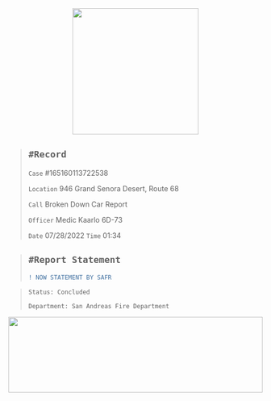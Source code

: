 <div align="center">
<img width="250" height="auto" src="https://forum.nes-newlife.de/wcf/image-proxy/?key=f0c867469b101ad75cd2f12f2b055a36eb57b55bdaaa536c7a77576c58b9ae87-aHR0cHM6Ly9pLmliYi5jby9zYndMVFZYL1l1WHRjVDIucG5n" />
</div>

> `#Record`
> ---
> `Case` #165160113722538
>
> `Location` 946 Grand Senora Desert, Route 68
>
> `Call` Broken Down Car Report 
>
> `Officer` Medic Kaarlo 6D-73
>
> `Date` 07/28/2022 `Time` 01:34

> `#Report Statement`
> ---
> ```diff
> ! NOW STATEMENT BY SAFR
> ```

> `Status: Concluded`
>
>  `Department: San Andreas Fire Department`

<img width="100%" height="150" src="https://forum.cfx.re/uploads/default/original/4X/5/8/b/58b4d52ead22d7dcfc1b52342d1dc812e46373b8.png" />

